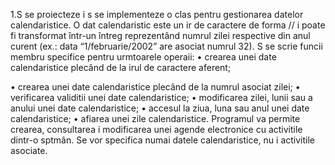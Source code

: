 1.S se proiecteze i s se implementeze o clas pentru gestionarea
datelor calendaristice. O dat calendaristic este un ir de caractere de
forma <zi>/<luna>/<an> i poate fi transformat într-un întreg
reprezentând numrul zilei respective din anul curent (ex.: data
“1/februarie/2002” are asociat numrul 32). S se scrie funcii membru
specifice pentru urmtoarele operaii:
• crearea unei date calendaristice plecând de la irul de caractere
aferent;

• crearea unei date calendaristice plecând de la numrul asociat zilei;
• verificarea validitii unei date calendaristice;
• modificarea zilei, lunii sau a anului unei date calendaristice;
• accesul la ziua, luna sau anul unei date calendaristice;
• afiarea unei zile calendaristice.
Programul va permite crearea, consultarea i modificarea unei agende
electronice cu activitile dintr-o sptmân. Se vor specifica numai datele
calendaristice, nu i activitile asociate.
